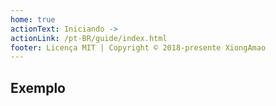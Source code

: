 ```yaml
---
home: true
actionText: Iniciando ->
actionLink: /pt-BR/guide/index.html
footer: Licença MIT | Copyright © 2018-presente XiongAmao
---
```



## Exemplo

<ClientOnly>
  <homepage-demo/>
</ClientOnly>
